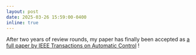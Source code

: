 ```yaml
---
layout: post
date: 2025-03-26 15:59:00-0400
inline: true
---
```


After two years of review rounds, my paper has finally been accepted as [a full paper by IEEE Transactions on Automatic Control](https://ieeexplore.ieee.org/document/10945441) !
